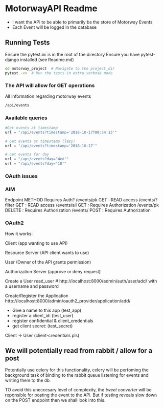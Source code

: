# MotorwayAPI Readme

- I want the API to be able to primarily be the store of Motorway Events
- Each Event will be logged in the database

## Running Tests

Ensure the pytest.ini is in the root of the directory
Ensure you have pytest-django installed (see Readme.md)

```sh
cd motorway_project  # Navigate to the project_dir
pytest -vv  # Run the tests in extra_verbose mode
```

### The API will allow for GET operations

All information regarding motorway events

```bash
/api/events
```

### Available queries
```python
#Get events at timestamp
url = "/api/events?timestamp='2018-10-17T08:54:13'"

# Get events at timestamp (lazy)
url = "/api/events?timestamp='2018-10-17'"

# Get events for day
url = "/api/events?day='Wed'"
url = "/api/events?day='10'"
```

### OAuth issues

### AIM

Endpoint          METHOD       Requires Auth?
/events/pk        GET          : READ access
/events/?filter   GET          : READ access
/events/all       GET          : Requires Authorization
/events/pk        DELETE       : Requires Authorization
/events/          POST         : Requires Authorization


### OAuth2

How it works:

Client (app wanting to use API)

Resource Server (API client wants to use)

User (Owner of the API grants permission)

Authorization Server (approve or deny request)

Create a User
read_user  # http://localhost:8000/admin/auth/user/add/
with a username and password

Create/Register the Application
http://localhost:8000/admin/oauth2_provider/application/add/

- Give a name to this app (test_app)
- register a client_id: (test_user)
- register confidential & client_credentials
- get client secret: (test_secret)

Client -> User
(client-credentials pls)

## We will potentially read from rabbit / allow for a post

Potentially use celery for this functionality, celery will be perfoming the background task of binding to the rabbit queue listening for events and writing them to the db.

TO avoid this uneccesary level of complexity, the *tweet converter* will be reponsible for posting the event to the API. But if testing reveals slow down on the POST endpoint then we shall look into this.